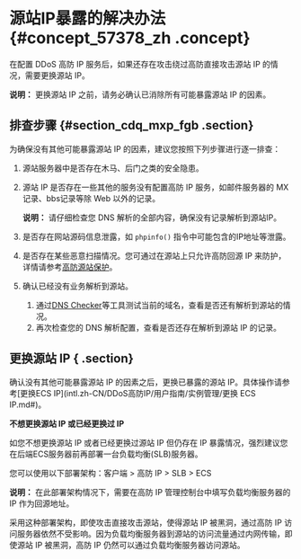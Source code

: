 # 源站IP暴露的解决办法 {#concept_57378_zh .concept}

在配置 DDoS 高防 IP 服务后，如果还存在攻击绕过高防直接攻击源站 IP 的情况，需要更换源站 IP。

**说明：** 更换源站 IP 之前，请务必确认已消除所有可能暴露源站 IP 的因素。

## 排查步骤 {#section_cdq_mxp_fgb .section}

为确保没有其他可能暴露源站 IP 的因素，建议您按照下列步骤进行逐一排查：

1.  源站服务器中是否存在木马、后门之类的安全隐患。
2.  源站 IP 是否存在一些其他的服务没有配置高防 IP 服务，如邮件服务器的 MX 记录、bbs记录等除 Web 以外的记录。

    **说明：** 请仔细检查您 DNS 解析的全部内容，确保没有记录解析到源站IP。

3.  是否存在网站源码信息泄露，如 `phpinfo()` 指令中可能包含的IP地址等泄露。
4.  是否存在某些恶意扫描情况。您可通过在源站上只允许高防回源 IP 来防护，详情请参考[高防源站保护](intl.zh-CN/DDoS高防IP/最佳实践/高防源站保护.md#)。
5.  确认已经没有业务解析到源站。
    1.  通过[DNS Checker](https://dnschecker.org/)等工具测试当前的域名，查看是否还有解析到源站的情况。
    2.  再次检查您的 DNS 解析配置，查看是否还存在解析到源站 IP 的记录。

## 更换源站 IP { .section}

确认没有其他可能暴露源站 IP 的因素之后，更换已暴露的源站 IP。具体操作请参考[更换ECS IP](intl.zh-CN/DDoS高防IP/用户指南/实例管理/更换 ECS IP.md#)。

**不想更换源站 IP 或已经更换过 IP**

如您不想更换源站 IP 或者已经更换过源站 IP 但仍存在 IP 暴露情况，强烈建议您在后端ECS服务器前再部署一台负载均衡\(SLB\)服务器。

您可以使用以下部署架构：客户端 \> 高防 IP \> SLB \> ECS

**说明：** 在此部署架构情况下，需要在高防 IP 管理控制台中填写负载均衡服务器的 IP 作为回源地址。

采用这种部署架构，即使攻击直接攻击源站，使得源站 IP 被黑洞，通过高防 IP 访问服务器依然不受影响。因为负载均衡服务器到源站的访问流量通过内网传输，即使源站 IP 被黑洞，高防 IP 仍然可以通过负载均衡服务器访问源站。

